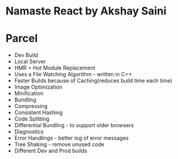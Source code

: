 # Namaste React by Akshay Saini

# Parcel

- Dev Build
- Local Server
- HMR = Hot Module Replacement
- Uses a File Watching Algorithm - written in C++
- Faster Builds because of Caching(reduces build time each time)
- Image Optimization
- Minification
- Bundling
- Compressing
- Consistent Hashing
- Code Splitting
- Differential Bundling - to support older browsers
- Diagnostics
- Error Handlings - better log of error messages
- Tree Shaking - remove unused code
- Different Dev and Prod builds

